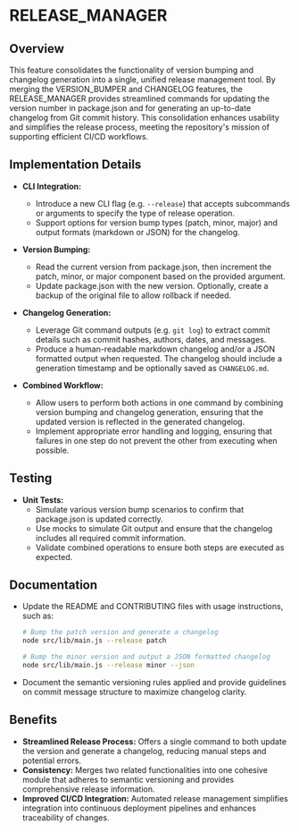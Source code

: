 # RELEASE_MANAGER

## Overview
This feature consolidates the functionality of version bumping and changelog generation into a single, unified release management tool. By merging the VERSION_BUMPER and CHANGELOG features, the RELEASE_MANAGER provides streamlined commands for updating the version number in package.json and for generating an up-to-date changelog from Git commit history. This consolidation enhances usability and simplifies the release process, meeting the repository's mission of supporting efficient CI/CD workflows.

## Implementation Details
- **CLI Integration:**
  - Introduce a new CLI flag (e.g. `--release`) that accepts subcommands or arguments to specify the type of release operation.
  - Support options for version bump types (patch, minor, major) and output formats (markdown or JSON) for the changelog.

- **Version Bumping:**
  - Read the current version from package.json, then increment the patch, minor, or major component based on the provided argument.
  - Update package.json with the new version. Optionally, create a backup of the original file to allow rollback if needed.

- **Changelog Generation:**
  - Leverage Git command outputs (e.g. `git log`) to extract commit details such as commit hashes, authors, dates, and messages.
  - Produce a human-readable markdown changelog and/or a JSON formatted output when requested. The changelog should include a generation timestamp and be optionally saved as `CHANGELOG.md`.

- **Combined Workflow:**
  - Allow users to perform both actions in one command by combining version bumping and changelog generation, ensuring that the updated version is reflected in the generated changelog.
  - Implement appropriate error handling and logging, ensuring that failures in one step do not prevent the other from executing when possible.

## Testing
- **Unit Tests:**
  - Simulate various version bump scenarios to confirm that package.json is updated correctly.
  - Use mocks to simulate Git output and ensure that the changelog includes all required commit information.
  - Validate combined operations to ensure both steps are executed as expected.

## Documentation
- Update the README and CONTRIBUTING files with usage instructions, such as:
  ```bash
  # Bump the patch version and generate a changelog
  node src/lib/main.js --release patch
  
  # Bump the minor version and output a JSON formatted changelog
  node src/lib/main.js --release minor --json
  ```
- Document the semantic versioning rules applied and provide guidelines on commit message structure to maximize changelog clarity.

## Benefits
- **Streamlined Release Process:** Offers a single command to both update the version and generate a changelog, reducing manual steps and potential errors.
- **Consistency:** Merges two related functionalities into one cohesive module that adheres to semantic versioning and provides comprehensive release information.
- **Improved CI/CD Integration:** Automated release management simplifies integration into continuous deployment pipelines and enhances traceability of changes.
